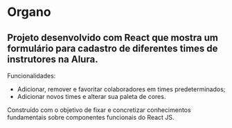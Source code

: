 # Organo

## Projeto desenvolvido com React que mostra um formulário para cadastro de diferentes times de instrutores na Alura.

Funcionalidades: 
* Adicionar, remover e favoritar colaboradores em times predeterminados;
* Adicionar novos times e alterar sua paleta de cores.

Construído com o objetivo de fixar e concretizar conhecimentos fundamentais sobre componentes funcionais do React JS.
